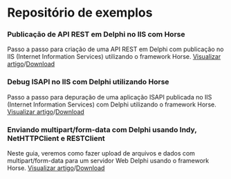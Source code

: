 # Repositório de exemplos

### Publicação de API REST em Delphi no IIS com Horse

Passo a passo para criação de uma API REST em Delphi com publicação no IIS (Internet Information Services) utilizando o framework Horse. [Visualizar artigo](https://medium.com/@antoniojmsjr/publica%C3%A7%C3%A3o-de-api-rest-com-delphi-no-iis-internet-information-services-28be39329b5e)/[Download](https://github.com/antoniojmsjr/artigos/tree/main/API%20REST%20-%20IIS)

### Debug ISAPI no IIS com Delphi utilizando Horse

Passo a passo para depuração de uma aplicação ISAPI publicada no IIS (Internet Information Services) com Delphi utilizando o framework Horse. [Visualizar artigo](https://antoniojmsjr.medium.com/debug-isapi-no-iis-com-delphi-utilizando-horse-aa72b402dfc)/[Download](https://github.com/antoniojmsjr/artigos/tree/main/Debug%20ISAPI%20IIS)

### Enviando multipart/form-data com Delphi usando Indy, NetHTTPClient e RESTClient

Neste guia, veremos como fazer upload de arquivos e dados com multipart/form-data para um servidor Web Delphi usando o framework Horse. [Visualizar artigo]()/[Download](https://github.com/antoniojmsjr/artigos/tree/main/MultipartFormData)
